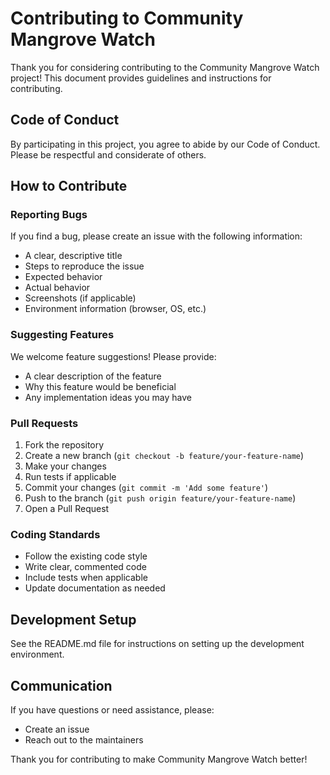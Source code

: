 # Contributing to Community Mangrove Watch

Thank you for considering contributing to the Community Mangrove Watch project! This document provides guidelines and instructions for contributing.

## Code of Conduct

By participating in this project, you agree to abide by our Code of Conduct. Please be respectful and considerate of others.

## How to Contribute

### Reporting Bugs

If you find a bug, please create an issue with the following information:
- A clear, descriptive title
- Steps to reproduce the issue
- Expected behavior
- Actual behavior
- Screenshots (if applicable)
- Environment information (browser, OS, etc.)

### Suggesting Features

We welcome feature suggestions! Please provide:
- A clear description of the feature
- Why this feature would be beneficial
- Any implementation ideas you may have

### Pull Requests

1. Fork the repository
2. Create a new branch (`git checkout -b feature/your-feature-name`)
3. Make your changes
4. Run tests if applicable
5. Commit your changes (`git commit -m 'Add some feature'`)
6. Push to the branch (`git push origin feature/your-feature-name`)
7. Open a Pull Request

### Coding Standards

- Follow the existing code style
- Write clear, commented code
- Include tests when applicable
- Update documentation as needed

## Development Setup

See the README.md file for instructions on setting up the development environment.

## Communication

If you have questions or need assistance, please:
- Create an issue
- Reach out to the maintainers

Thank you for contributing to make Community Mangrove Watch better!
